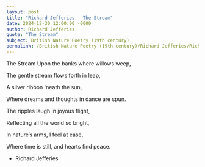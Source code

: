 ```yaml
---
layout: post
title: "Richard Jefferies - The Stream"
date: 2024-12-30 12:00:00 -0000
author: Richard Jefferies
quote: "The Stream"
subject: British Nature Poetry (19th century)
permalink: /British Nature Poetry (19th century)/Richard Jefferies/Richard Jefferies - The Stream
---
```


The Stream
Upon the banks where willows weep,

The gentle stream flows forth in leap,

A silver ribbon 'neath the sun,

Where dreams and thoughts in dance are spun.

The ripples laugh in joyous flight,

Reflecting all the world so bright,

In nature’s arms, I feel at ease,

Where time is still, and hearts find peace.

- Richard Jefferies
